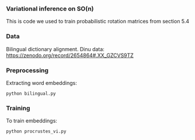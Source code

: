 ### Variational inference on SO(n)
This is code we used to train probabilistic rotation matrices from section 5.4

### Data
Bilingual dictionary alignment.
Dinu data: https://zenodo.org/record/2654864#.XX_GZCVS9TZ

### Preprocessing
Extracting word embeddings:
```
python bilingual.py
```

### Training
To train embeddings:
```
python procrustes_vi.py
```